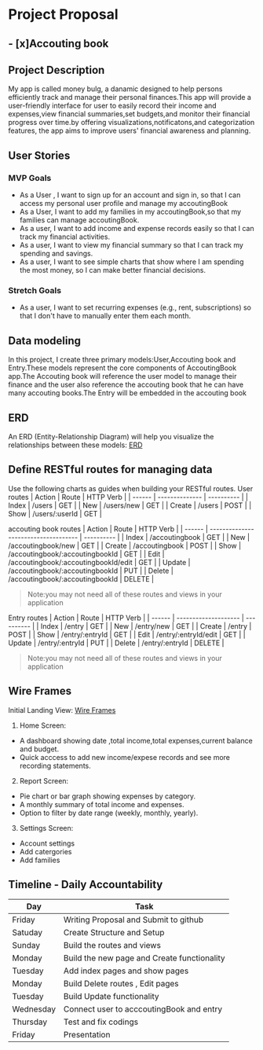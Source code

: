 # Project Proposal 
## - [x]Accouting book 
## Project Description 
My app is called money bulg, a danamic designed to help persons efficiently track and manage their personal finances.This app will provide a user-friendly interface for user to easily record their income and expenses,view financial summaries,set budgets,and monitor their financial progress over time.by offering visualizations,notificatons,and categorization features, the app aims to improve users' financial awareness and planning.

  

## User Stories
### MVP Goals
*   As a User , I want to sign up for an account and sign in, so that I can access my personal user profile and manage my accoutingBook
*   As a User, I want to add my families in my accoutingBook,so that my families can manage accoutingBook.
*   As a user, I want to add income and expense records easily so that I can track my financial activities.
*  As a user, I want to view my financial summary so that I can track my spending and savings.
*  As a user, I want to see simple charts that show where I am spending the most money, so I can make better financial decisions.
  
### Stretch Goals
* As a user, I want to set recurring expenses (e.g., rent, subscriptions) so that I don't have to manually enter them each month.
  
## Data modeling 
In this project, I create three primary models:User,Accouting book and Entry.These models represent the core components of AccoutingBook app.The Accouting book will reference the user model to manage their finance and the user also reference the accouting book that he can have many accouting books.The Entry will be embedded in the accouting book


## ERD
An ERD (Entity-Relationship Diagram) will help you visualize the relationships between these models:
[ERD](https://lucid.app/lucidchart/b440368b-2cb3-4c59-8285-994850d32c79/edit?viewport_loc=74%2C-19%2C1685%2C748%2C0_0&invitationId=inv_33563eba-3aa7-4d2a-a79c-9a764700ee14)

## Define RESTful routes for managing data
Use the following charts as guides when building your RESTful routes.
User routes
| Action | Route          | HTTP  Verb |
| ------ | -------------- | ---------- |
| Index  | /users         | GET        |
| New    | /users/new     | GET        |
| Create | /users         | POST       |
| Show   | /users/:userId | GET        |



accouting book routes
| Action | Route                                | HTTP  Verb |
| ------ | ------------------------------------ | ---------- |
| Index  | /accoutingbook                       | GET        |
| New    | /accoutingbook/new                   | GET        |
| Create | /accoutingbook                       | POST       |
| Show   | /accoutingbook/:accoutingbookId      | GET        |
| Edit   | /accoutingbook/:accoutingbookId/edit | GET        |
| Update | /accoutingbook/:accoutingbookId      | PUT        |
| Delete | /accoutingbook/:accoutingbookId      | DELETE     |
>Note:you may not need all of these routes and views in your application

Entry routes
| Action | Route                | HTTP  Verb |
| ------ | -------------------- | ---------- |
| Index  | /entry               | GET        |
| New    | /entry/new           | GET        |
| Create | /entry               | POST       |
| Show   | /entry/:entryId      | GET        |
| Edit   | /entry/:entryId/edit | GET        |
| Update | /entry/:entryId      | PUT        |
| Delete | /entry/:entryId      | DELETE     |

>Note:you may not need all of these routes and views in your application

## Wire Frames
Initial Landing View: 
[Wire Frames](https://lucid.app/lucidchart/fa227e8d-762f-45f8-8fc9-01f574f9e785/edit?beaconFlowId=4C3622244B97950B&invitationId=inv_a1910e5a-d775-4fab-b40e-644e250e5233&page=0_0#)

1. Home Screen: 
  * A dashboard showing date ,total income,total expenses,current balance and budget.
  * Quick acccess to add new income/expese records and see more recording statements.
   
2. Report Screen:
  * Pie chart or bar graph showing expenses by category.
  * A monthly summary of total income and expenses.  
  * Option to filter by date range (weekly, monthly, yearly).
  
3. Settings Screen:
 * Account settings  
 * Add catergories 
 * Add families

## Timeline - Daily Accountability
| Day       | Task                                        |
| --------- | ------------------------------------------- |
| Friday    | Writing Proposal and Submit to github       |
| Satuday   | Create Structure and Setup                  |
| Sunday    | Build the routes and views                  |
| Monday    | Build the new page and Create functionality |
| Tuesday   | Add index pages and show pages              |
| Monday    | Build Delete routes , Edit pages            |
| Tuesday   | Build Update functionality                  |
| Wednesday | Connect user to acccoutingBook and entry    |
| Thursday  | Test and fix codings                        |
| Friday    | Presentation                                |


  

  
